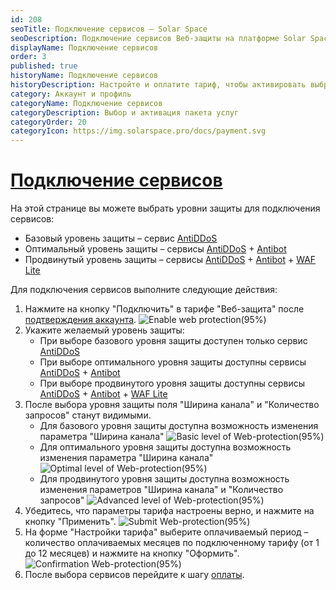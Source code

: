 ```yaml
---
id: 208
seoTitle: Подключение сервисов — Solar Space
seoDescription: Подключение сервисов Веб-защиты на платформе Solar Space. Выберите желаемый уровень защиты и настройте параметры тарифа
displayName: Подключение сервисов
order: 3
published: true
historyName: Подключение сервисов
historyDescription: Настройте и оплатите тариф, чтобы активировать выбранные сервисы
category: Аккаунт и профиль
categoryName: Подключение сервисов
categoryDescription: Выбор и активация пакета услуг
categoryOrder: 20
categoryIcon: https://img.solarspace.pro/docs/payment.svg
---
```


# [Подключение сервисов](choosing-services)

На этой странице вы можете выбрать уровни защиты для подключения сервисов:
- Базовый уровень защиты – сервис [AntiDDoS]([217])
- Оптимальный уровень защиты – сервисы [AntiDDoS]([217]) + [Antibot]([216])
- Продвинутый уровень защиты – сервисы [AntiDDoS]([217]) + [Antibot]([216]) + [WAF Lite]([234])

Для подключения сервисов выполните следующие действия: 
1. Нажмите на кнопку "Подключить" в тарифе "Веб-защита" после [подтверждения аккаунта]([243]).
![Enable web protection(95%)](https://img.solarspace.pro/docs/enable-web-protection.jpg "Подключение Веб-защиты")
2. Укажите желаемый уровень защиты: 
   - При выборе базового уровня защиты доступен только сервис [AntiDDoS]([217])
   - При выборе оптимального уровня защиты доступны сервисы [AntiDDoS]([217]) + [Antibot]([216]) 
   - При выборе продвинутого уровня защиты доступны сервисы [AntiDDoS]([217]) + [Antibot]([216]) + [WAF Lite]([234])
3. После выбора уровня защиты поля "Ширина канала" и "Количество запросов" станут видимыми.
   - Для базового уровня защиты доступна возможность изменения параметра "Ширина канала"
   ![Basic level of Web-protection(95%)](https://img.solarspace.pro/docs/basic-level-of-protection.jpg "Базовый уровень защиты")
   - Для оптимального уровня защиты доступна возможность изменения параметра "Ширина канала"
   ![Optimal level of Web-protection(95%)](https://img.solarspace.pro/docs/optimal-level-of-protection.jpg "Оптимальный уровень защиты")
   - Для продвинутого уровня защиты доступна возможность изменения параметров "Ширина канала" и "Количество запросов"
   ![Advanced level of Web-protection(95%)](https://img.solarspace.pro/docs/advanced-level-of-protection.jpg "Продвинутый уровень защиты")
4. Убедитесь, что параметры тарифа настроены верно, и нажмите на кнопку "Применить".
![Submit Web-protection(95%)](https://img.solarspace.pro/docs/submit-web-protection.jpg "Сохранить параметры Веб-защиты")
5. На форме "Настройки тарифа" выберите оплачиваемый период – количество оплачиваемых месяцев по подключенному тарифу (от 1 до 12 месяцев) и нажмите на кнопку "Оформить".
![Confirmation Web-protection(95%)](https://img.solarspace.pro/docs/confirmation-web-protection.jpg "Оформить Веб-защиту")
6. После выбора сервисов перейдите к шагу [оплаты]([276]).